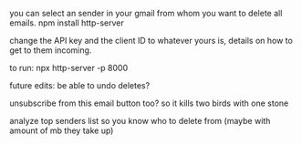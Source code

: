 you can select an sender in your gmail from whom you want to delete all emails. 
npm install http-server

change the API key and the client ID to whatever yours is, details on how to get to them incoming.

to run: npx http-server -p 8000



future edits:
be able to undo deletes?

unsubscribe from this email button too? so it kills two birds with one stone

analyze top senders list so you know who to delete from (maybe with amount of mb they take up)
